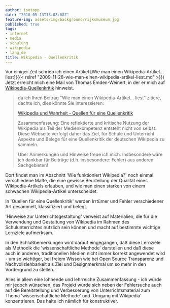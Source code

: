 ```yaml
---
author: isotopp
date: "2010-05-13T13:08:08Z"
feature-img: assets/img/background/rijksmuseum.jpg
published: true
tags:
- internet
- media
- schulung
- wikipedia
- lang_de
title: Wikipedia - Quellenkritik
---
```

Vor einiger Zeit schrieb ich einen Artikel 
[Wie man einen Wikipedia-Artikel… liest]({{< relref "2009-11-28-wie-man-einen-wikipedia-artikel-liest.md" >}})
Jetzt erreicht mich eine Mail von Thomas Emden-Weinert, in der er mich auf
[Wikipedia-Quellenkritik](http://wikipedia-quellenkritik.de/) hinweist. 

> da ich Ihren Beitrag "Wie man einen Wikipedia-Artikel… liest" zitiere,
> dachte ich, dies könnte Sie interessieren: 
>
> [Wikipedia und Wahrheit - Quellen für eine Quellenkritik](http://wikipedia-quellenkritik.de/)
>
> Zusammenfassung: Eine reflektierte und kritische Nutzung der Wikipedia als
> Teil der Medienkompetenz entsteht nicht von selbst. Diese Webseite
> verfolgt daher das Ziel, für Schule und Unterricht Aspekte und Belege für
> eine Quellenkritik der deutschen Wikipedia zu sammeln. 
>
> Über Anmerkungen und Hinweise freue ich mich. Insbesondere wäre ich
> dankbar für Beiträge (d.h. insbesondere: Fehler) aus anderen Sachgebieten!

Dort findet man im Abschnitt 'Wie funktioniert Wikipedia?' noch einmal
verschiedene Maße, die eine gewisse Beurteilung der Qualität eines
Wikipedia-Artikels erlauben, und wie man einen starken von einem schwachen
Wikipedia-Artikel unterscheidet.

In 'Quellen für eine Quellenkritik' werden Irrtümer und Fehler verschiedener
Art gesammelt, klassifiziert und belegt.

'Hinweise zur Unterrichtsgestaltung' verweist auf Materialien, die für die
Verwendung und Gestaltung von Wikipedia im Rahmen des Schulunterrichtes
nützlich sein können und macht auf bestimmte wichtige Lernziele aufmerksam.

In den Schlußbemerkungen wird darauf eingegangen, daß diese Lernziele als
Methodik die 'wissenschaftliche Methode' darstellen und daß diese auch in
anderen, traditionellen Medien nicht immer korrekt angewendet wird - um so
wichtiger, bei freiem Wissen wie bei Open Source Transparenz und
Nachvollziehbarkeit als Ziel und Designmerkmal um so mehr in den Vordergrund
zu stellen.

Alles in allem eine lohnende und lehrreiche Zusammenfassung - ich würde mir
jedoch wünschen, das Projekt würde sich neben der Fehlersuche auch auf die
Bereitstellung und Verbesserung von Unterrichtsmaterial zum Thema
'wissenschaftliche Methode' und 'Umgang mit Wikipedia' konzentrieren. Das
halte ich nämlich für konstruktiver.
